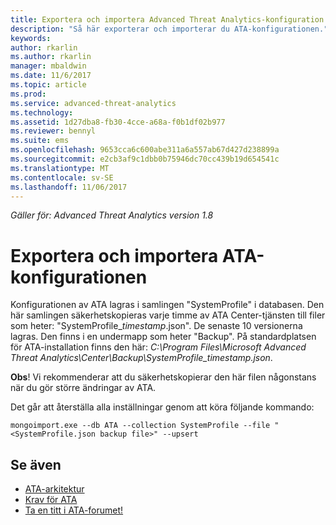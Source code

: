 ```yaml
---
title: Exportera och importera Advanced Threat Analytics-konfiguration | Microsoft Docs
description: "Så här exporterar och importerar du ATA-konfigurationen."
keywords: 
author: rkarlin
ms.author: rkarlin
manager: mbaldwin
ms.date: 11/6/2017
ms.topic: article
ms.prod: 
ms.service: advanced-threat-analytics
ms.technology: 
ms.assetid: 1d27dba8-fb30-4cce-a68a-f0b1df02b977
ms.reviewer: bennyl
ms.suite: ems
ms.openlocfilehash: 9653cca6c600abe311a6a557ab67d427d238899a
ms.sourcegitcommit: e2cb3af9c1dbb0b75946dc70cc439b19d654541c
ms.translationtype: MT
ms.contentlocale: sv-SE
ms.lasthandoff: 11/06/2017
---
```

*Gäller för: Advanced Threat Analytics version 1.8*



# <a name="export-and-import-the-ata-configuration"></a>Exportera och importera ATA-konfigurationen
Konfigurationen av ATA lagras i samlingen "SystemProfile" i databasen.
Den här samlingen säkerhetskopieras varje timme av ATA Center-tjänsten till filer som heter: "SystemProfile_*timestamp*.json". De senaste 10 versionerna lagras.
Den finns i en undermapp som heter "Backup". På standardplatsen för ATA-installation finns den här:  *C:\Program Files\Microsoft Advanced Threat Analytics\Center\Backup\SystemProfile_*timestamp*.json*. 

**Obs**! Vi rekommenderar att du säkerhetskopierar den här filen någonstans när du gör större ändringar av ATA.

Det går att återställa alla inställningar genom att köra följande kommando:

`mongoimport.exe --db ATA --collection SystemProfile --file "<SystemProfile.json backup file>" --upsert`

## <a name="see-also"></a>Se även
- [ATA-arkitektur](ata-architecture.md)
- [Krav för ATA](ata-prerequisites.md)
- [Ta en titt i ATA-forumet!](https://social.technet.microsoft.com/Forums/security/home?forum=mata)


